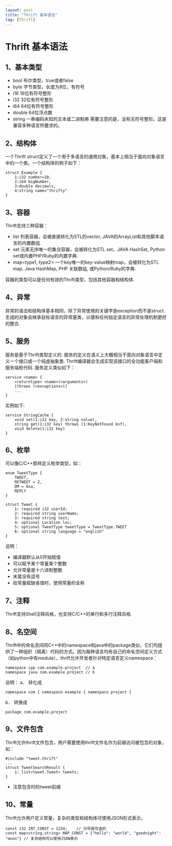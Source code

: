 ```yaml
---
layout: post
title: "Thrift 基本语法"
tag: [Thrift]
---
```


Thrift 基本语法
===============
1、基本类型
-----------
* bool 布尔类型，true或者false
* byte 字节类型，长度为8位，有符号
* i16  16位有符号整形
* i32  32位有符号整形
* i64  64位有符号整形
* double 64位浮点数
* string 一串编码未知的文本或二进制串
需要注意的是，没有无符号整形。这是兼容多种语言所要求的。

<!--more-->
2、结构体
------------
一个Thrift struct定义了一个用于多语言的通用对象，基本上相当于面向对象语言中的一个类。一个结构体的例子如下：

    struct Example {
        1:i32 number=10,
        2:i64 bigNumber,
        3:double decimals,
        4:string name="thrifty"
    }

3、容器
--------------
Thrift支持三种容器：
* list<type> 列表容器，会被直接转化为STL的vector, JAVA的ArrayList和其他脚本语言的内置数组.
* set<type> 元素无序唯一的集合容器，会被转化为STL set，JAVA HashSet, Python set或内置PHP/Ruby的内置字典.
* map<type1, type2> 一个key唯一的key-value映射map，会被转化为STL map, Java HashMap, PHP 关联数组, 或Python/Ruby的字典.

容器的类型可以是任何有效的Thrift类型，包括其他容器和结构体.

4、异常
--------------
异常的语法和结构体基本相同，除了异常使用的关键字是exception而不是struct.
生成的对象会继承目标语言的异常基类，以便和任何指定语言的异常处理机制更好的整合.

5、服务
---------------
服务是基于Thrift类型定义的. 服务的定义在语义上大概相当于面向对象语言中定义一个接口或一个纯虚抽象类. Thrift编译器会生成实现该接口的全功能客户端和服务端桩代码.
服务定义类似如下：

    service <name> {
        <returntype> <name>(<arguments>)
        [throws (<exceptions>)]
        ...
    }

实例如下:

    service StringCache {
        void set(1:i32 key, 2:string value),
        string get(1:i32 key) throws (1:KeyNotFound knf),
        void delete(1:i32 key)
    }

6、枚举
--------------
可以像C/C++那样定义枚举类型，如：

    enum TweetType {
        TWEET,
        RETWEET = 2,
        DM = 0xa,
        REPLY
    }

    struct Tweet {
        1: required i32 userId;
        2: required string userName;
        3: required string text;
        4: optional Location loc;
        5: optional TweetType tweetType = TweetType.TWEET
        6: optional string language = "english"
    }

说明：
* 编译器默认从0开始赋值
* 可以赋予某个常量某个整数
* 允许常量是十六进制整数
* 末尾没有逗号
* 给常量赋缺省值时，使用常量的全称

7、注释
----------------
Thrift支持Shell注释风格，也支持C/C++的单行和多行注释风格.

8、名空间
---------------
Thrift中的命名空间同C++中的namespace和java中的package类似，它们均提供了一种组织（隔离）代码的方式。因为每种语言均有自己的命名空间定义方式（如python中有module），thrift允许开发者针对特定语言定义namespace：

    namespace cpp com.example.project  // a
    namespace java com.example.project // b
说明：
a．  转化成

    namespace com { namespace example { namespace project {
b．  转换成

    package com.example.project

9、文件包含
----------------
Thrift允许thrift文件包含，用户需要使用thrift文件名作为前缀访问被包含的对象，如：

    #include "tweet.thrift"
    ...
    struct TweetSearchResult {
        1: list<tweet.Tweet> tweets;
    }
* 注意包含时的tweet前缀

10、常量
-----------------
Thrift允许用户定义常量，复杂的类型和结构体可使用JSON形式表示。

    const i32 INT_CONST = 1234;    // 分号是可选的
    const map<string,string> MAP_CONST = {"hello": "world", "goodnight": "moon"} // 复杂结构可以使用JSON表示

